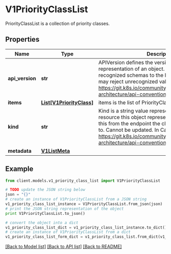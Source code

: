# V1PriorityClassList

PriorityClassList is a collection of priority classes.

## Properties
Name | Type | Description | Notes
------------ | ------------- | ------------- | -------------
**api_version** | **str** | APIVersion defines the versioned schema of this representation of an object. Servers should convert recognized schemas to the latest internal value, and may reject unrecognized values. More info: https://git.k8s.io/community/contributors/devel/sig-architecture/api-conventions.md#resources | [optional] 
**items** | [**List[V1PriorityClass]**](V1PriorityClass.md) | items is the list of PriorityClasses | 
**kind** | **str** | Kind is a string value representing the REST resource this object represents. Servers may infer this from the endpoint the client submits requests to. Cannot be updated. In CamelCase. More info: https://git.k8s.io/community/contributors/devel/sig-architecture/api-conventions.md#types-kinds | [optional] 
**metadata** | [**V1ListMeta**](V1ListMeta.md) |  | [optional] 

## Example

```python
from client.models.v1_priority_class_list import V1PriorityClassList

# TODO update the JSON string below
json = "{}"
# create an instance of V1PriorityClassList from a JSON string
v1_priority_class_list_instance = V1PriorityClassList.from_json(json)
# print the JSON string representation of the object
print V1PriorityClassList.to_json()

# convert the object into a dict
v1_priority_class_list_dict = v1_priority_class_list_instance.to_dict()
# create an instance of V1PriorityClassList from a dict
v1_priority_class_list_form_dict = v1_priority_class_list.from_dict(v1_priority_class_list_dict)
```
[[Back to Model list]](../README.md#documentation-for-models) [[Back to API list]](../README.md#documentation-for-api-endpoints) [[Back to README]](../README.md)


